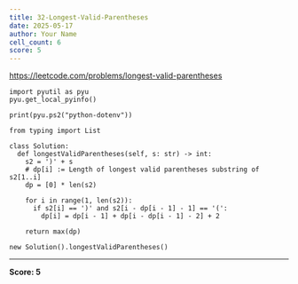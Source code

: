 ```yaml
---
title: 32-Longest-Valid-Parentheses
date: 2025-05-17
author: Your Name
cell_count: 6
score: 5
---
```


https://leetcode.com/problems/longest-valid-parentheses


```
import pyutil as pyu
pyu.get_local_pyinfo()
```


```
print(pyu.ps2("python-dotenv"))
```


```
from typing import List
```


```
class Solution:
  def longestValidParentheses(self, s: str) -> int:
    s2 = ')' + s
    # dp[i] := Length of longest valid parentheses substring of s2[1..i]
    dp = [0] * len(s2)

    for i in range(1, len(s2)):
      if s2[i] == ')' and s2[i - dp[i - 1] - 1] == '(':
        dp[i] = dp[i - 1] + dp[i - dp[i - 1] - 2] + 2

    return max(dp)
```


```
new Solution().longestValidParentheses()
```


---
**Score: 5**